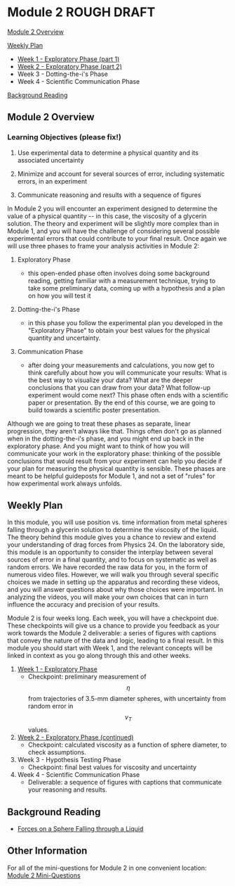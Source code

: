 # Module 2 ROUGH DRAFT


[Module 2 Overview](#module-2-overview)

[Weekly Plan](#weekly-plan)
+ [Week 1 - Exploratory Phase (part 1)](week1)
+ [Week 2 - Exploratory Phase (part 2)](week2)
+ Week 3 - Dotting-the-i's Phase
+ Week 4 - Scientific Communication Phase

[Background Reading](#background-reading)


## Module 2 Overview 

### Learning Objectives (please fix!)


1. Use experimental data to determine a physical quantity and its associated uncertainty

2. Minimize and account for several sources of error, including systematic errors, in an experiment

3. Communicate reasoning and results with a sequence of figures

In Module 2 you will encounter an experiment designed to determine the value of a physical quantity -- in this case, the viscosity of a glycerin solution.  The theory and experiment will be slightly more complex than in Module 1, and you will have the challenge of considering several possible experimental errors that could contribute to your final result.  Once again we will use three phases to frame your analysis activities in Module 2:

1. Exploratory Phase
    - this open-ended phase often involves doing some background reading, getting familiar with a measurement technique, trying to take some preliminary data, coming up with a hypothesis and a plan on how you will test it

2. Dotting-the-i's Phase
    - in this phase you follow the experimental plan you developed in the "Exploratory Phase" to obtain your best values for the physical quantity and uncertainty.

3. Communication Phase
    - after doing your measurements and calculations, you now get to think carefully about how you will communicate your results: What is the best way to visualize your data? What are the deeper conclusions that you can draw from your data? What follow-up experiment would come next? This phase often ends with a scientific paper or presentation. By the end of this course, we are going to build towards a scientific poster presentation.

Although we are going to treat these phases as separate, linear progression, they aren't always like that. Things often don't go as planned when in the dotting-the-i's phase, and you might end up back in the exploratory phase. And you might want to think of how you will communicate your work in the exploratory phase: thinking of the possible conclusions that would result from your experiment can help you decide if your plan for measuring the physical quantity is sensible. These phases are meant to be helpful guideposts for Module 1, and not a set of "rules" for how experimental work always unfolds.

## Weekly Plan

In this module, you will use position vs. time information from metal spheres falling through a glycerin solution to determine the viscosity of the liquid.  The theory behind this module gives you a chance to review and extend your understanding of drag forces from Physics 24.  On the laboratory side, this module is an opportunity to consider the interplay between several sources of error in a final quantity, and to focus on systematic as well as random errors.  We have recorded the raw data for you, in the form of numerous video files.  However, we will walk you through several specific choices we made in setting up the apparatus and recording these videos, and you will answer questions about why those choices were important.  In analyzing the videos, you will make your own choices that can in turn influence the accuracy and precision of your results. 

Module 2 is four weeks long. Each week, you will have a checkpoint due. These checkpoints will give us a chance to provide you feedback as your work towards the Module 2 deliverable: a series of figures with captions that convey the nature of the data and logic, leading to a final result. In this module you should start with Week 1, and the relevant concepts will be linked in context as you go along through this and other weeks.

1. [Week 1 - Exploratory Phase](week1)
    - Checkpoint: preliminary measurement of $$\eta$$ from trajectories of 3.5-mm diameter spheres, with uncertainty from random error in $$v_T$$ values.
2. [Week 2 - Exploratory Phase (continued)](week2)
    - Checkpoint: calculated viscosity as a function of sphere diameter, to check assumptions.
3. Week 3 - Hypothesis Testing Phase
    - Checkpoint: final best values for viscosity and uncertainty
4. Week 4 - Scientific Communication Phase
    - Deliverable: a sequence of figures with captions that communicate your reasoning and results.



## Background Reading

+ [Forces on a Sphere Falling through a Liquid](forces-on-falling-sphere.md)

<!--+ [The Relationship between the Critical Angle for Slipping $$\theta_c$$ and the Coefficient of Static Friction $$\mu_s$$](https://drive.google.com/file/d/19qMGg5rJfkDCQVHRK2G1Nl4_CAMSgvHX/view?usp=sharing){:target="_blank"}-->

<!--+ [Introduction to Uncertainties](uncertainty-introduction.md)-->

## Other Information

For all of the mini-questions for Module 2 in one convenient location: [Module 2 Mini-Questions](mini-questions)
